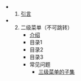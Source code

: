- 01. [引言](docs/intro.md)
- 02. 二级菜单（不可跳转）
      - [介绍](docs/second.md)
      - 目录1
      - 目录2
      - 目录3
      - 常见问题
        - [三级菜单的子集](docs/third.md)